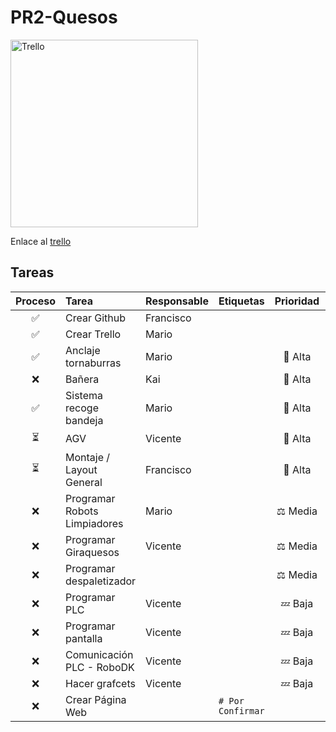 # PR2-Quesos  
<img src="https://github.com/FranciscoNortesN/PR2-Quesos/blob/c71a6012343c211dd6c1d0e78572efb867f31242/im%C3%A1genes/imagen_2024-11-29_180350323.png" alt="Trello" width="300"/>  

Enlace al [trello](https://trello.com/invite/b/6749d3d5c32a6eb9e5fb8631/ATTI2e040ac37c2c702121b695701ffa3c08C11DA7CE/proyecto-ii)  
## Tareas  
<!--  Esto es un comentario, no se verá en la "preview" --> 
<!--Si es posible, editad el proceso que esteis realizando para que así se vea -->
|Proceso|Tarea|Responsable|Etiquetas|Prioridad|Fecha límite|
|:-----:|:----|:----------|:--------|:-------:|:-----------|
| ✅ |Crear Github|Francisco||||
| ✅ |Crear Trello|Mario||||
| ✅ |Anclaje tornaburras|Mario||🚨 Alta|03/12/2024|
| ❌ |Bañera|Kai||🚨 Alta|03/12/2024|
| ✅ |Sistema recoge bandeja|Mario||🚨 Alta|03/12/2024|
| ⏳ |AGV|Vicente||🚨 Alta|03/12/2024|
| ⏳ |Montaje / Layout General|Francisco||🚨 Alta|03/12/2024|
| ❌ |Programar Robots Limpiadores|Mario||⚖️ Media||
| ❌ |Programar Giraquesos|Vicente||⚖️ Media||
| ❌ |Programar despaletizador|||⚖️ Media||
| ❌ |Programar PLC|Vicente||💤 Baja||
| ❌ |Programar pantalla|Vicente||💤 Baja||
| ❌ |Comunicación PLC - RoboDK|Vicente||💤 Baja|
| ❌ |Hacer grafcets|Vicente||💤 Baja||
| ❌ |Crear Página Web||`# Por Confirmar`||
